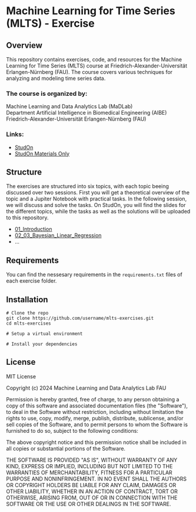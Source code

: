 # Machine Learning for Time Series (MLTS) - Exercise

## Overview

This repository contains exercises, code, and resources for the Machine Learning for Time Series (MLTS) course at Friedrich-Alexander-Universität Erlangen-Nürnberg (FAU). The course covers various techniques for analyzing and modeling time series data.

### The course is organized by:  
Machine Learning and Data Analytics Lab (MaDLab)  
Department Artificial Intelligence in Biomedical Engineering (AIBE)  
Friedrich-Alexander-Universität Erlangen-Nürnberg (FAU)

### Links:  
* [StudOn](https://www.studon.fau.de/studon/goto.php?target=crs_5911979)
* [StudOn Materials Only](https://www.studon.fau.de/studon/goto.php?target=crs_6083795)

## Structure

The exercises are structured into six topics, with each topic beeing discussed over two sessions. First you will get a theoretical overview of the topic and a Jupiter Notebook with practical tasks. In the following session, we will discuss and solve the tasks. On StudOn, you will find the slides for the different topics, while the tasks as well as the solutions will be uploaded to this repository.

* [01_Introduction](./01_Introduction)
* [02_03_Bayesian_Linear_Regression](./02_03_Bayesian_Linear_Regression)
* ...

## Requirements

You can find the nessesary requirements in the `requirements.txt` files of each exercise folder.

## Installation

<bash>

    # Clone the repo
    git clone https://github.com/username/mlts-exercises.git
    cd mlts-exercises

    # Setup a virtual environment

    # Install your dependencies
</bash>

## License

MIT License

Copyright (c) 2024 Machine Learning and Data Analytics Lab FAU

Permission is hereby granted, free of charge, to any person obtaining a copy
of this software and associated documentation files (the "Software"), to deal
in the Software without restriction, including without limitation the rights
to use, copy, modify, merge, publish, distribute, sublicense, and/or sell
copies of the Software, and to permit persons to whom the Software is
furnished to do so, subject to the following conditions:

The above copyright notice and this permission notice shall be included in all
copies or substantial portions of the Software.

THE SOFTWARE IS PROVIDED "AS IS", WITHOUT WARRANTY OF ANY KIND, EXPRESS OR
IMPLIED, INCLUDING BUT NOT LIMITED TO THE WARRANTIES OF MERCHANTABILITY,
FITNESS FOR A PARTICULAR PURPOSE AND NONINFRINGEMENT. IN NO EVENT SHALL THE
AUTHORS OR COPYRIGHT HOLDERS BE LIABLE FOR ANY CLAIM, DAMAGES OR OTHER
LIABILITY, WHETHER IN AN ACTION OF CONTRACT, TORT OR OTHERWISE, ARISING FROM,
OUT OF OR IN CONNECTION WITH THE SOFTWARE OR THE USE OR OTHER DEALINGS IN THE
SOFTWARE.
